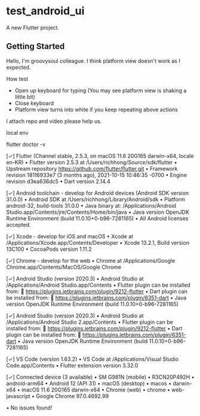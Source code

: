 # test_android_ui

A new Flutter project.

## Getting Started

Hello, I'm groovysoul colleague.
I think platform view doesn't work as I expected. 

How test 
 - Open up keyboard for typing (You may see platform view is shaking a little bit)
 - Close keyboard 
 - Platform view turns into white if you keep repeating above actions

I attach repo and video please help us.

local env

flutter doctor -v

[✓] Flutter (Channel stable, 2.5.3, on macOS 11.6 20G165 darwin-x64, locale en-KR)
    • Flutter version 2.5.3 at /Users/richhong/Source/sdk/flutter
    • Upstream repository https://github.com/flutter/flutter.git
    • Framework revision 18116933e7 (3 months ago), 2021-10-15 10:46:35 -0700
    • Engine revision d3ea636dc5
    • Dart version 2.14.4

[✓] Android toolchain - develop for Android devices (Android SDK version 31.0.0)
    • Android SDK at /Users/richhong/Library/Android/sdk
    • Platform android-32, build-tools 31.0.0
    • Java binary at: /Applications/Android Studio.app/Contents/jre/Contents/Home/bin/java
    • Java version OpenJDK Runtime Environment (build 11.0.10+0-b96-7281165)
    • All Android licenses accepted.

[✓] Xcode - develop for iOS and macOS
    • Xcode at /Applications/Xcode.app/Contents/Developer
    • Xcode 13.2.1, Build version 13C100
    • CocoaPods version 1.11.2

[✓] Chrome - develop for the web
    • Chrome at /Applications/Google Chrome.app/Contents/MacOS/Google Chrome

[✓] Android Studio (version 2020.3)
    • Android Studio at /Applications/Android Studio.app/Contents
    • Flutter plugin can be installed from:
      🔨 https://plugins.jetbrains.com/plugin/9212-flutter
    • Dart plugin can be installed from:
      🔨 https://plugins.jetbrains.com/plugin/6351-dart
    • Java version OpenJDK Runtime Environment (build 11.0.10+0-b96-7281165)

[✓] Android Studio (version 2020.3)
    • Android Studio at /Applications/Android Studio 2.app/Contents
    • Flutter plugin can be installed from:
      🔨 https://plugins.jetbrains.com/plugin/9212-flutter
    • Dart plugin can be installed from:
      🔨 https://plugins.jetbrains.com/plugin/6351-dart
    • Java version OpenJDK Runtime Environment (build 11.0.10+0-b96-7281165)

[✓] VS Code (version 1.63.2)
    • VS Code at /Applications/Visual Studio Code.app/Contents
    • Flutter extension version 3.32.0

[✓] Connected device (3 available)
    • SM G981N (mobile) • R3CN20P492H • android-arm64  • Android 12 (API 31)
    • macOS (desktop)   • macos       • darwin-x64     • macOS 11.6 20G165 darwin-x64
    • Chrome (web)      • chrome      • web-javascript • Google Chrome 97.0.4692.99

• No issues found!
